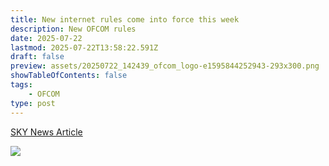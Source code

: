 ```yaml
---
title: New internet rules come into force this week
description: New OFCOM rules
date: 2025-07-22
lastmod: 2025-07-22T13:58:22.591Z
draft: false
preview: assets/20250722_142439_ofcom_logo-e1595844252943-293x300.png
showTableOfContents: false
tags:
    - OFCOM
type: post
---
```

[SKY News Article](https://x.com/SkyNews/status/1947627124291998108https:/)

![](assets/20250722_142116_skynews-yoti-age-checks-ofcom_6970626.png)

